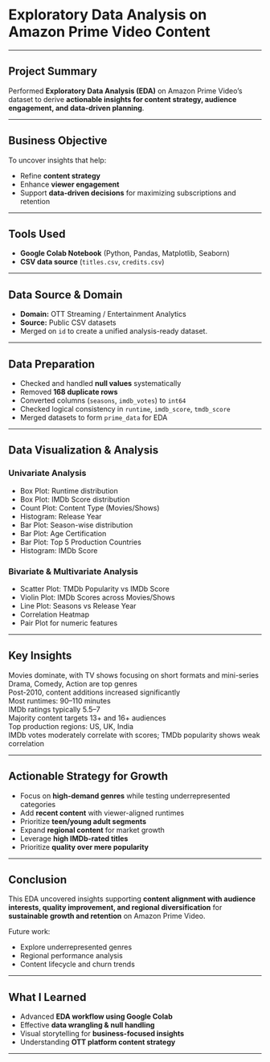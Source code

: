 # **Exploratory Data Analysis on Amazon Prime Video Content**

---

## **Project Summary**

Performed **Exploratory Data Analysis (EDA)** on Amazon Prime Video’s dataset to derive **actionable insights for content strategy, audience engagement, and data-driven planning**.

---

## **Business Objective**

To uncover insights that help:
- Refine **content strategy**
- Enhance **viewer engagement**
- Support **data-driven decisions** for maximizing subscriptions and retention

---

## **Tools Used**

- **Google Colab Notebook** (Python, Pandas, Matplotlib, Seaborn)
- **CSV data source** (`titles.csv`, `credits.csv`)

---

## **Data Source & Domain**

- **Domain:** OTT Streaming / Entertainment Analytics
- **Source:** Public CSV datasets
- Merged on `id` to create a unified analysis-ready dataset.

---

## **Data Preparation**

- Checked and handled **null values** systematically
- Removed **168 duplicate rows**
- Converted columns (`seasons`, `imdb_votes`) to `int64`
- Checked logical consistency in `runtime`, `imdb_score`, `tmdb_score`
- Merged datasets to form `prime_data` for EDA

---

## **Data Visualization & Analysis**

### **Univariate Analysis**
- Box Plot: Runtime distribution
- Box Plot: IMDb Score distribution
- Count Plot: Content Type (Movies/Shows)
- Histogram: Release Year
- Bar Plot: Season-wise distribution
- Bar Plot: Age Certification
- Bar Plot: Top 5 Production Countries
- Histogram: IMDb Score

### **Bivariate & Multivariate Analysis**
-  Scatter Plot: TMDb Popularity vs IMDb Score
-  Violin Plot: IMDb Scores across Movies/Shows
-  Line Plot: Seasons vs Release Year
-  Correlation Heatmap
-  Pair Plot for numeric features

---

## **Key Insights**

 Movies dominate, with TV shows focusing on short formats and mini-series  
 Drama, Comedy, Action are top genres  
 Post-2010, content additions increased significantly  
 Most runtimes: 90–110 minutes  
 IMDb ratings typically 5.5–7  
 Majority content targets 13+ and 16+ audiences  
 Top production regions: US, UK, India  
 IMDb votes moderately correlate with scores; TMDb popularity shows weak correlation

---

## **Actionable Strategy for Growth**

- Focus on **high-demand genres** while testing underrepresented categories
- Add **recent content** with viewer-aligned runtimes
- Prioritize **teen/young adult segments**
- Expand **regional content** for market growth
- Leverage **high IMDb-rated titles**
- Prioritize **quality over mere popularity**

---

## **Conclusion**

This EDA uncovered insights supporting **content alignment with audience interests, quality improvement, and regional diversification** for **sustainable growth and retention** on Amazon Prime Video.

Future work:
- Explore underrepresented genres
- Regional performance analysis
- Content lifecycle and churn trends

---

## **What I Learned**

- Advanced **EDA workflow using Google Colab**
- Effective **data wrangling & null handling**
- Visual storytelling for **business-focused insights**
- Understanding **OTT platform content strategy**

---
